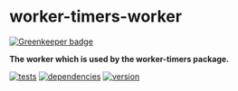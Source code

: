 # worker-timers-worker

[![Greenkeeper badge](https://badges.greenkeeper.io/chrisguttandin/worker-timers-worker.svg)](https://greenkeeper.io/)

**The worker which is used by the worker-timers package.**

[![tests](https://img.shields.io/travis/chrisguttandin/worker-timers-worker/master.svg?style=flat-square)](https://travis-ci.org/chrisguttandin/worker-timers-worker)
[![dependencies](https://img.shields.io/david/chrisguttandin/worker-timers-worker.svg?style=flat-square)](https://www.npmjs.com/package/worker-timers-worker)
[![version](https://img.shields.io/npm/v/worker-timers-worker.svg?style=flat-square)](https://www.npmjs.com/package/worker-timers-worker)
